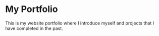 # My Portfolio

This is my website portfolio where I introduce myself and projects that I have completed in the past.
